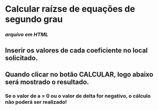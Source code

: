 # Calcular raízse de equações de segundo grau
###  *arquivo em HTML*

## Inserir os valores de cada coeficiente no local solicitado.
## Quando clicar no botão CALCULAR, logo abaixo será mostrado o resultado.

### Se o valor de a = 0 ou o valor de delta for negativo, o cálculo não poderá ser realizado!

